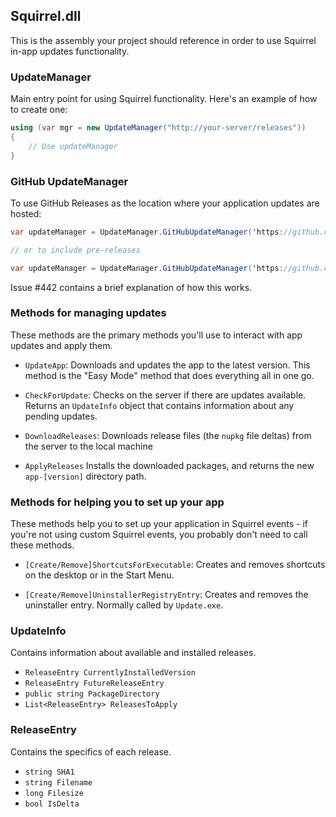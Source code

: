 ## Squirrel.dll

This is the assembly your project should reference in order to use Squirrel in-app updates functionality.

### UpdateManager

Main entry point for using Squirrel functionality. Here's an example of how to create one:

```cs
using (var mgr = new UpdateManager("http://your-server/releases"))
{
    // Use updateManager
}
```

### GitHub UpdateManager

To use GitHub Releases as the location where your application updates are hosted:  

```cs
var updateManager = UpdateManager.GitHubUpdateManager('https://github.com/myuser/myrepo');

// or to include pre-releases

var updateManager = UpdateManager.GitHubUpdateManager('https://github.com/myuser/myrepo', prerelease: true);
```

Issue #442 contains a brief explanation of how this works.

### Methods for managing updates

These methods are the primary methods you'll use to interact with app updates and apply them.

* `UpdateApp`: Downloads and updates the app to the latest version. This method is the "Easy Mode" method that does everything all in one go.

* `CheckForUpdate`: Checks on the server if there are updates available. Returns an `UpdateInfo` object that contains information about any pending updates.

* `DownloadReleases`: Downloads release files (the `nupkg` file deltas) from the server to the local machine

* `ApplyReleases` Installs the downloaded packages, and returns the new `app-[version]` directory path.

### Methods for helping you to set up your app

These methods help you to set up your application in Squirrel events - if you're not using custom Squirrel events, you probably don't need to call these methods.

* `[Create/Remove]ShortcutsForExecutable`: Creates and removes shortcuts on the desktop or in the Start Menu.

* `[Create/Remove]UninstallerRegistryEntry`: Creates and removes the uninstaller entry. Normally called by `Update.exe`.

### UpdateInfo

Contains information about available and installed releases.

* `ReleaseEntry CurrentlyInstalledVersion`
* `ReleaseEntry FutureReleaseEntry`
* `public string PackageDirectory`
* `List<ReleaseEntry> ReleasesToApply`

### ReleaseEntry

Contains the specifics of each release.

* `string SHA1`
* `string Filename`
* `long Filesize`
* `bool IsDelta`
